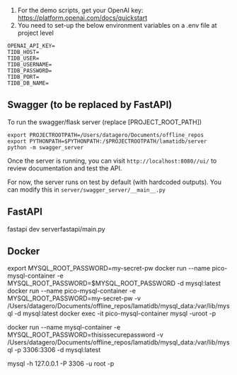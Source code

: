 
1. For the demo scripts, get your OpenAI key: https://platform.openai.com/docs/quickstart
2. You need to set-up the below environment variables on a .env file at project level

```
OPENAI_API_KEY=
TIDB_HOST=
TIDB_USER=
TIDB_USERNAME=
TIDB_PASSWORD=
TIDB_PORT=
TIDB_DB_NAME=
```


## Swagger (to be replaced by FastAPI)
To run the swagger/flask server (replace [PROJECT_ROOT_PATH])

```
export PROJECTROOTPATH=/Users/datagero/Documents/offline_repos
export PYTHONPATH=$PYTHONPATH:/$PROJECTROOTPATH/lamatidb/server
python -m swagger_server
```

Once the server is running, you can visit `http://localhost:8080//ui/` to review documentation and test the API.

For now, the server runs on test by default (with hardcoded outputs). You can modify this in `server/swagger_server/__main__.py`

## FastAPI
fastapi dev serverfastapi/main.py


## Docker
export MYSQL_ROOT_PASSWORD=my-secret-pw
docker run --name pico-mysql-container -e MYSQL_ROOT_PASSWORD=$MYSQL_ROOT_PASSWORD -d mysql:latest
docker run --name pico-mysql-container -e MYSQL_ROOT_PASSWORD=my-secret-pw -v /Users/datagero/Documents/offline_repos/lamatidb/mysql_data:/var/lib/mysql -d mysql:latest
docker exec -it pico-mysql-container mysql -uroot -p


docker run --name mysql-container -e MYSQL_ROOT_PASSWORD=thisissecurepassword -v /Users/datagero/Documents/offline_repos/lamatidb/mysql_data:/var/lib/mysql -p 3306:3306 -d mysql:latest


mysql -h 127.0.0.1 -P 3306 -u root -p